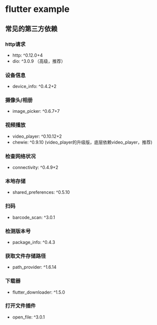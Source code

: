 # flutter example

## 常见的第三方依赖
### http请求
- http: ^0.12.0+4
- dio: ^3.0.9 （高级，推荐）

### 设备信息
- device_info: ^0.4.2+2

### 摄像头/相册
- image_picker: ^0.6.7+7

### 视频播放
- video_player: ^0.10.12+2
- chewie: ^0.9.10 (video_player的升级版，底层依赖video_player，推荐)

### 检查网络状况
- connectivity: ^0.4.9+2

### 本地存储
- shared_preferences: ^0.5.10

### 扫码
- barcode_scan: ^3.0.1

### 检测版本号
- package_info: ^0.4.3 

### 获取文件存储路径
- path_provider: ^1.6.14

### 下载器
- flutter_downloader: ^1.5.0

### 打开文件插件
- open_file: ^3.0.1